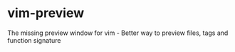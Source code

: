 # vim-preview
The missing preview window for vim - Better way to preview files, tags and function signature

